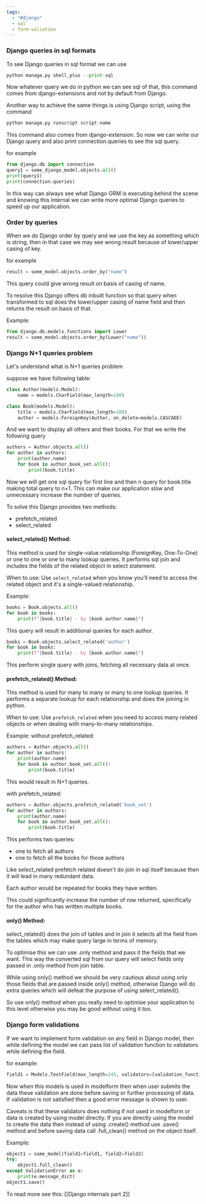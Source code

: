 ```yaml
---
tags:
  - "#django"
  - sql
  - form-valiation
---
```


### Django queries in sql formats

To see Django queries in sql format we can use

```python
python manage.py shell_plus --print-sql
```

Now whatever query we do in python we can see sql of that, this command comes from django-extensions and not by default from Django.

Another way to achieve the same things is using Django script, using the command

```python
python manage.py runscript script-name
```

This command also comes from django-extension.
So now we can write our Django query and also print connection.queries to see the sql query.

for example

```python
from django.db import connection
query1 = some_django_model.objects.all()
print(query1)
print(connection.queries)
```

In this way can always see what Django ORM is executing behind the scene and knowing this internal we can write more optimal Django queries to speed up our application.

### Order by queries

When we do Django order by query and we use the key as something which is string, then in that case we may see wrong result because of lower/upper casing of key.

for example

```python
result = some_model.objects.order_by("name")
```

This query could give wrong result on basis of casing of name.

To resolve this Django offers db inbuilt function so that query when transformed to sql does the lower/upper casing of name field and then returns the result on basis of that.

Example:

```python
from django.db.models.functions import Lower
result = some_model.objects.order_by(Lower("name"))
```

### Django N+1 queries problem

Let's understand what is N+1 queries problem

suppose we have following table:

```python
class Author(models.Model):
    name = models.CharField(max_length=100)

class Book(models.Model):
    title = models.CharField(max_length=100)
    author = models.ForeignKey(Author, on_delete=models.CASCADE)
```

And we want to display all others and their books.
For that we write the following query

```python
authors = Author.objects.all()
for author in authors:
    print(author.name)
    for book in author.book_set.all():
        print(book.title)
```

Now we will get one sql query for first line and then n query for book.title making total query to n+1.
This can make our application slow and unnecessary increase the number of queries.

To solve this Django provides two methods:

- prefetch_related
- select_related

#### select_related() Method:

This method is used for single-value relationship (ForeignKey, One-To-One) or one to one or one to many lookup queries. It performs sql join and includes the fields of the related object in select statement.

When to use: Use `select_related` when you know you'll need to access the related object and it's a single-valued relationship.

Example:

```python
books = Book.objects.all()
for book in books:
    print(f"{book.title} - by {book.author.name}")
```

This query will result in additional queries for each author.

```python
books = Book.objects.select_related('author')
for book in books:
    print(f"{book.title} - by {book.author.name}")
```

This perform single query with joins, fetching all necessary data at once.

#### prefetch_related() Method:

This method is used for many to many or many to one lookup queries.
It performs a separate lookup for each relationship and does the joining in python.

When to use: Use `prefetch_related` when you need to access many related objects or when dealing with many-to-many relationships.

Example:
without prefetch_related:

```python
authors = Author.objects.all()
for author in authors:
    print(author.name)
    for book in author.book_set.all():
        print(book.title)
```

This would result in N+1 queries.

with prefetch_related:

```python
authors = Author.objects.prefetch_related('book_set')
for author in authors:
    print(author.name)
    for book in author.book_set.all():
        print(book.title)
```

This performs two queries:

- one to fetch all authors
- one to fetch all the books for those authors

Like select_related prefetch related doesn't do join in sql itself because then it will lead in many redundant data.

Each author would be repeated for books they have written.

This could significantly increase the number of row returned, specifically for the author who has written multiple books.

#### only() Method:

select_related() does the join of tables and in join it selects all the field from the tables which may make query large in terms of memory.

To optimise this we can use .only method and pass it the fields that we want.
This way the converted sql from our query will select fields only passed in .only method from join table.

While using only() method we should be very cautious about using only those fields that are passed inside only() method, otherwise Django will do extra queries which will defeat the purpose of using select_related().

So use only() method when you really need to optimise your application to this level otherwise you may be good without using it too.

### Django form validations

If we want to implement form validation on any field in Django model, then while defining the model we can pass list of validation function to validators while defining the field.

for example:

```python
field1 = Models.TextField(max_length=245, validators=[validation_function])
```

Now when this models is used in modelform then when user submits the data these validation are done before saving or further processing of data. If validation is not satisfied then a good error message is shown to user.

Caveats is that these validators does nothing if not used in modelform or data is created by using model directly. If you are directly using the model to create the data then instead of using .create() method use .save() method and before saving data call .full_clean() method on the object itself.

Example:

```python
object1 = some_model(field1=field1, field2=field2)
try:
	object1.full_clean()
except ValidationError as e:
	print(e.message_dict)
object1.save()
```

To read more see this: [[Django internals part 2]]
